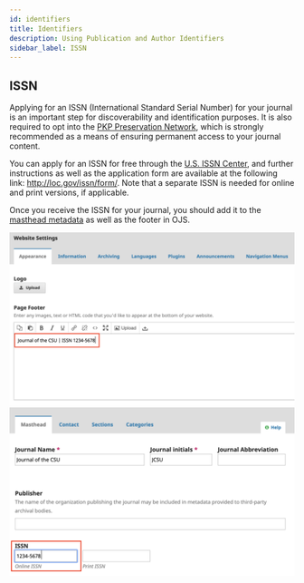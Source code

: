 ```yaml
---
id: identifiers
title: Identifiers
description: Using Publication and Author Identifiers
sidebar_label: ISSN
---
```

## ISSN

Applying for an ISSN (International Standard Serial Number) for your journal is an important step for discoverability and identification purposes. It is also required to opt into the [PKP Preservation Network](https://pkp.sfu.ca/pkp-pn/), which is strongly recommended as a means of ensuring permanent access to your journal content.

You can apply for an ISSN for free through the [U.S. ISSN Center](http://www.loc.gov/issn/), and further instructions as well as the application form are available at the following link: http://loc.gov/issn/form/. Note that a separate ISSN is needed for online and print versions, if applicable.

Once you receive the ISSN for your journal, you should add it to the [masthead metadata](https://docs.pkp.sfu.ca/learning-ojs/en/journal-setup#masthead) as well as the footer in OJS.

![issn1](assets/issn1.png)
![issn2](assets/issn2.png)
